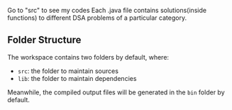 Go to "src" to see my codes
Each .java file contains solutions(inside functions) to different DSA problems of a particular category.

## Folder Structure

The workspace contains two folders by default, where:

- `src`: the folder to maintain sources
- `lib`: the folder to maintain dependencies

Meanwhile, the compiled output files will be generated in the `bin` folder by default.
